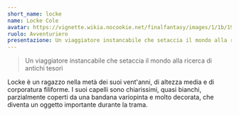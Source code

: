 ```yaml
---
short_name: locke
name: Locke Cole
avatar: https://vignette.wikia.nocookie.net/finalfantasy/images/1/1b/192px-6-locke-a.jpg/revision/latest/zoom-crop/width/240/height/240?cb=20120724215920
ruolo: Avventuriero
presentazione: Un viaggiatore instancabile che setaccia il mondo alla ricerca di antichi tesori
---
```


> Un viaggiatore instancabile che setaccia il mondo alla ricerca di antichi tesori

Locke è un ragazzo nella metà dei suoi vent'anni, di altezza media e di corporatura filiforme. I suoi capelli sono chiarissimi, quasi bianchi, parzialmente coperti da una bandana variopinta e molto decorata, che diventa un oggetto importante durante la trama.
